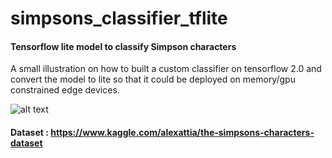 # simpsons_classifier_tflite

#### Tensorflow lite model to classify Simpson characters

A small illustration on how to built a custom classifier on tensorflow 2.0 and convert the model to lite so that it could be deployed on memory/gpu constrained edge devices.


![alt text](https://i.imgur.com/B6uytDm.png)

#### Dataset :  https://www.kaggle.com/alexattia/the-simpsons-characters-dataset
